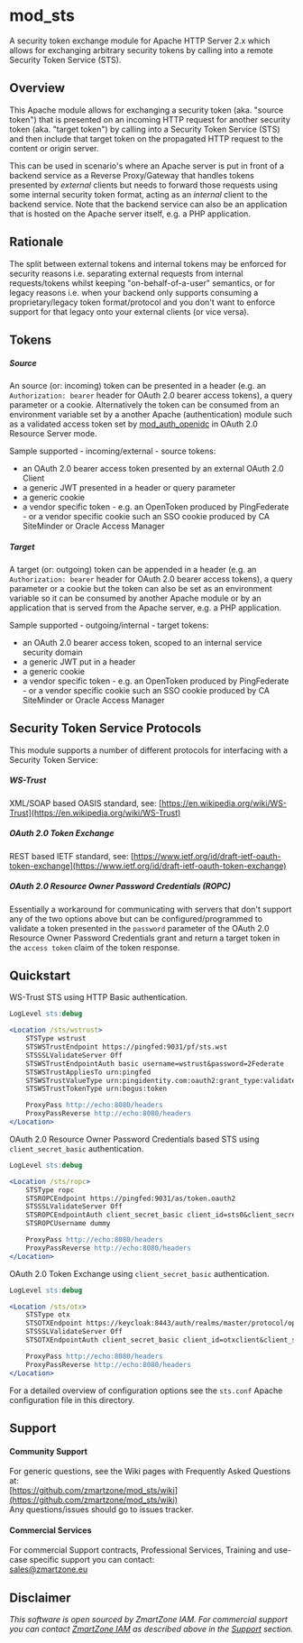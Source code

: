 # mod_sts
A security token exchange module for Apache HTTP Server 2.x which allows for exchanging arbitrary security tokens by calling into a remote Security Token Service (STS).

## Overview
This Apache module allows for exchanging a security token (aka. "source token") that is presented on an incoming HTTP request for another security token (aka. "target token") by calling into a Security Token Service (STS) and then include that target token on the propagated HTTP request to the content or origin server.

This can be used in scenario's where an Apache server is put in front of a backend service as a Reverse Proxy/Gateway that handles tokens presented by *external* clients but needs to forward those requests using some internal security token format, acting as an *internal* client to the backend service. Note that the backend service can also be an application that is hosted on the Apache server itself, e.g. a PHP application.

## Rationale
The split between external tokens and internal tokens may be enforced for security reasons i.e. separating external requests from internal requests/tokens whilst keeping "on-behalf-of-a-user" semantics, or for legacy reasons i.e. when your backend only supports consuming a proprietary/legacy token format/protocol and you don't want to enforce support for that legacy onto your external clients (or vice versa).

## Tokens

##### Source
An source (or: incoming) token can be presented in a header (e.g. an `Authorization: bearer` header for OAuth 2.0 bearer access tokens), a query parameter or a cookie. Alternatively the token can be consumed from an environment variable set by a another Apache (authentication) module such as a validated access token set by [mod_auth_openidc](https://github.com/zmartzone/mod_auth_openidc) in OAuth 2.0 Resource Server mode.

Sample supported - incoming/external - source tokens:
- an OAuth 2.0 bearer access token presented by an external OAuth 2.0 Client
- a generic JWT presented in a header or query parameter
- a generic cookie
- a vendor specific token - e.g. an OpenToken produced by PingFederate - or a vendor specific cookie such an SSO cookie produced by CA SiteMinder or Oracle Access Manager

##### Target
A target (or: outgoing) token can be appended in a header (e.g. an `Authorization: bearer` header for OAuth 2.0 bearer access tokens), a query parameter or a cookie but the token can also be set as an environment variable so it can be consumed by another Apache module or by an application that is served from the Apache server, e.g. a PHP application.

Sample supported - outgoing/internal - target tokens:
- an OAuth 2.0 bearer access token, scoped to an internal service security domain
- a generic JWT put in a header
- a generic cookie
- a vendor specific token - e.g. an OpenToken produced by PingFederate - or a vendor specific cookie such an SSO cookie produced by CA SiteMinder or Oracle Access Manager

## Security Token Service Protocols
This module supports a number of different protocols for interfacing with a Security Token Service:

##### WS-Trust
XML/SOAP based OASIS standard, see: [https://en.wikipedia.org/wiki/WS-Trust](https://en.wikipedia.org/wiki/WS-Trust)

##### OAuth 2.0 Token Exchange
REST based IETF standard, see: [https://www.ietf.org/id/draft-ietf-oauth-token-exchange](https://www.ietf.org/id/draft-ietf-oauth-token-exchange)

##### OAuth 2.0 Resource Owner Password Credentials (ROPC)
Essentially a workaround for communicating with servers that don't support any of the two options above but can be configured/programmed to validate a token presented in the `password` parameter of the OAuth 2.0 Resource Owner Password Credentials grant and return a target token in the `access token` claim of the token response.

## Quickstart

WS-Trust STS using HTTP Basic authentication.

```apache
LogLevel sts:debug

<Location /sts/wstrust>	
	STSType wstrust
	STSWSTrustEndpoint https://pingfed:9031/pf/sts.wst
	STSSSLValidateServer Off
	STSWSTrustEndpointAuth basic username=wstrust&password=2Federate
	STSWSTrustAppliesTo urn:pingfed
	STSWSTrustValueType urn:pingidentity.com:oauth2:grant_type:validate_bearer
	STSWSTrustTokenType urn:bogus:token

	ProxyPass http://echo:8080/headers
	ProxyPassReverse http://echo:8080/headers
</Location>
```

OAuth 2.0 Resource Owner Password Credentials based STS using `client_secret_basic` authentication.

```apache
LogLevel sts:debug

<Location /sts/ropc>
	STSType ropc
	STSROPCEndpoint https://pingfed:9031/as/token.oauth2
	STSSSLValidateServer Off
	STSROPCEndpointAuth client_secret_basic client_id=sts0&client_secret=2Federate
	STSROPCUsername dummy

	ProxyPass http://echo:8080/headers
	ProxyPassReverse http://echo:8080/headers	
</Location>
```

OAuth 2.0 Token Exchange using `client_secret_basic` authentication.


```apache
LogLevel sts:debug

<Location /sts/otx>
	STSType otx
	STSOTXEndpoint https://keycloak:8443/auth/realms/master/protocol/openid-connect/token
	STSSSLValidateServer Off
	STSOTXEndpointAuth client_secret_basic client_id=otxclient&client_secret=2Federate

	ProxyPass http://echo:8080/headers
	ProxyPassReverse http://echo:8080/headers
</Location>
```

For a detailed overview of configuration options see the `sts.conf` Apache configuration file in this directory.

## Support

#### Community Support
For generic questions, see the Wiki pages with Frequently Asked Questions at:  
  [https://github.com/zmartzone/mod_sts/wiki](https://github.com/zmartzone/mod_sts/wiki)  
Any questions/issues should go to issues tracker.

#### Commercial Services
For commercial Support contracts, Professional Services, Training and use-case specific support you can contact:  
  [sales@zmartzone.eu](mailto:sales@zmartzone.eu)  


Disclaimer
----------
*This software is open sourced by ZmartZone IAM. For commercial support
you can contact [ZmartZone IAM](https://www.zmartzone.eu) as described above in the [Support](#support) section.*

